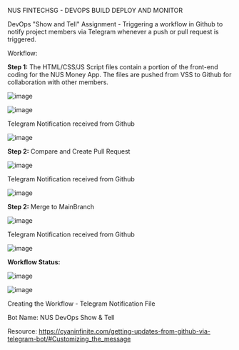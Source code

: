 NUS FINTECHSG - DEVOPS BUILD DEPLOY AND MONITOR

DevOps "Show and Tell" Assignment - Triggering a workflow in Github to notify project members via Telegram whenever a push or pull request is triggered.

Workflow:

**Step 1:** The HTML/CSS/JS Script files contain a portion of the front-end coding for the NUS Money App. The files are pushed from VSS to Github for collaboration with other members.

![image](https://user-images.githubusercontent.com/89763342/135811913-1824dc19-e7d1-4202-98f5-9afaad079148.png)

![image](https://user-images.githubusercontent.com/89763342/135812020-66e9c034-de35-44d8-948c-93b675f98d68.png)

Telegram Notification received from Github

![image](https://user-images.githubusercontent.com/89763342/135812477-8ce1ddb9-ecd3-4477-bb29-7d8efca06223.png)


**Step 2:** Compare and Create Pull Request

![image](https://user-images.githubusercontent.com/89763342/135813041-0fe8c9c7-342d-4f46-958b-9cffb568c5c2.png)

Telegram Notification received from Github

![image](https://user-images.githubusercontent.com/89763342/135813252-e9de0c6b-1084-4bb0-b882-704c7c66938d.png)


**Step 2:** Merge to MainBranch

![image](https://user-images.githubusercontent.com/89763342/135813532-b582a9ec-38f3-4ab1-85e6-86b8eec5d324.png)

Telegram Notification received from Github

![image](https://user-images.githubusercontent.com/89763342/135813778-cd2cc0f8-ec76-4125-a57f-4472d8afd422.png)

**Workflow Status:**

![image](https://user-images.githubusercontent.com/89763342/135813932-4807edad-c09d-40ce-b65a-f3a4678bfb1c.png)

![image](https://user-images.githubusercontent.com/89763342/135813965-cbe7f761-ed0e-4221-a95e-19224b3c2b82.png)


Creating the Workflow - Telegram Notification File

Bot Name: NUS DevOps Show & Tell 

Resource: https://cyaninfinite.com/getting-updates-from-github-via-telegram-bot/#Customizing_the_message
